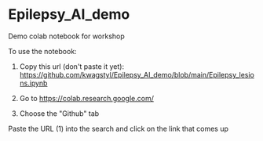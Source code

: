# Epilepsy_AI_demo
Demo colab notebook for workshop

To use the notebook:

1) Copy this url (don't paste it yet):
https://github.com/kwagstyl/Epilepsy_AI_demo/blob/main/Epilepsy_lesions.ipynb

2) Go to https://colab.research.google.com/
3) Choose the "Github" tab

Paste the URL (1) into the search and click on the link that comes up
